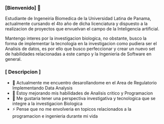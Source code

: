 ### [Bienvenido] 👋

Estudiante de Ingeneiria Biomedica de la Universidad Latina de Panama, actualmente cursando el 4to año de dicha licenciatura y dispuesto a la realizacion de proyectos que envuelvan el campo de la Inteligencia artificial.

Mantengo interes por la investigacion biologica, no obstante, busco la forma de implementar la tecnologia en la investigacion como pudiera ser el Analisis de datos, es por ello que busco perfeccionar y crear un nuevo set de habilidades relacionadas a este campo y la Ingenieria de Software en general.

### [ Descripcion ] 

- 🔭 Actualmente me encuentro desarollandome en el Area de Regulatorio Implementando Data Analysis
- 🌱 Estoy mejorando mis habilidades de Analisis critico y Programacion
- 💬 Me gustaria tener una perspectiva investigativa y tecnologica que se integre a la investigacion Biologica
- ⚡ Pense que no me envolveria en topicos relacionados a la programacion e ingenieria durante mi vida

